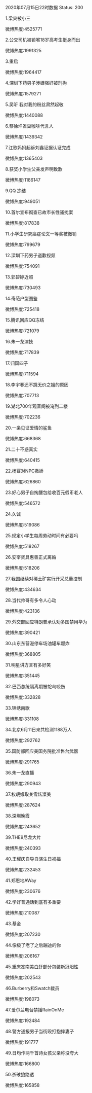 2020年07月15日22时数据
Status: 200

1.梁爽被小三

微博热度:4525771

2.公交司机被锁喉18岁高考生挺身而出

微博热度:1991325

3.重启

微博热度:1964417

4.深圳下药男子涉嫌强奸被刑拘

微博热度:1579271

5.吴昕 我对我的粉丝肃然起敬

微博热度:1440088

6.蔡徐坤雀巢咖啡代言人

微博热度:1439342

7.江歌妈妈起诉刘鑫证据认证完成

微博热度:1365403

8.获奖小学生父亲发声明致歉

微博热度:1186147

9.QQ 冻结

微博热度:949051

10.首尔宣布彻查已故市长性骚扰案

微博热度:817838

11.小学生研究癌症论文一等奖被撤销

微博热度:799679

12.深圳下药男子道歉视频

微博热度:754091

13.郭碧婷近照

微博热度:730493

14.奇葩户型图鉴

微博热度:725418

15.腾讯回应QQ冻结

微博热度:721079

16.朱一龙演技

微博热度:717839

17.归国四子

微博热度:711594

18.李宇春还不跳无价之姐的原因

微博热度:707713

19.湖北700年观音阁被淹到二楼

微博热度:702236

20.一条见证爱情的鲨鱼

微博热度:668368

21.二十不惑真实

微博热度:640415

22.杨幂对NPC撒娇

微博热度:626860

23.好心男子自掏腰包给收百元假币老人

微博热度:546572

24.久诚

微博热度:519086

25.规定小学生每周劳动时间有必要吗

微博热度:518267

26.安宰贤具惠善正式离婚

微博热度:518206

27.我国继续对稀土矿实行开采总量控制

微博热度:434634

28.当代帅哥有多令人心动

微博热度:423136

29.外交部回应特朗普承认劝多国禁用华为

微博热度:390421

30.山东东营港停车场油罐车爆炸

微博热度:368805

31.明星讲方言有多好笑

微博热度:351445

32.巴西总统隔离期被鸵鸟咬伤

微博热度:332828

33.锦绣南歌

微博热度:331108

34.北京6月11日来共检测1188万人

微博热度:292762

35.国防部回应美国务院批准售台武器

微博热度:291765

36.朱一龙直播

微博热度:290943

37.权珉娥取关雪炫澯美

微博热度:287624

38.深圳晚霞

微博热度:243652

39.THE9尼龙大片

微博热度:240393

40.王耀庆自导自演生日祝福

微博热度:232453

41.郑恩地AWay

微博热度:230676

42.学好普通话到底有多重要

微博热度:210087

43.基金

微博热度:207230

44.像极了老了之后蹦迪的你

微博热度:206167

45.重庆冻南美白虾部分包装新冠阳性

微博热度:202543

46.Burberry和Swatch裁员

微博热度:198073

47.爱尔兰电台禁播RainOnMe

微博热度:192484

48.警方通报男子当街殴打抱摔妻子

微博热度:191777

49.日均作两千首诗女孩父亲称没夸大

微博热度:166800

50.杀破狼路透

微博热度:165858

